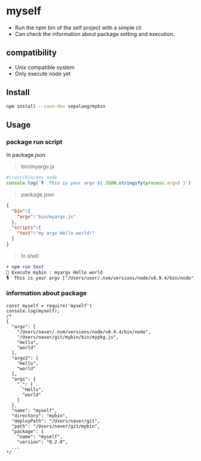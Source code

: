 # myself
- Run the npm bin of the self project with a simple cli
- Can check the information about package setting and execution.

## compatibility
- Unix compatible system
- Only execute node yet

## Install
```sh
npm install --save-dev sepalang/mybin 
```

## Usage

### package run script
In package.json

> bin/myargv.js
```js
#!/usr/bin/env node
console.log(`🎙️  This is your argv ${ JSON.stringify(process.argv) }`)
```

> package.json
```json
{
  "bin":{
    "argv":"bin/myargv.js"
  },
  "scripts":{
    "test":"my argv Hello world!"
  }
}
```

> In shell
```diff
+ npm run test
🚀 Execute mybin : myargv Hello world
🎙️  This is your argv ["/Users/user/.nvm/versions/node/v8.9.4/bin/node","/Users/user/mybin/bin/myargv.js","Hello","world"]
```

### information about package
```
const myself = require('myself')
console.log(myself);
/*
{
  "argv": [
    "/Users/naver/.nvm/versions/node/v8.9.4/bin/node",
    "/Users/naver/git/mybin/bin/mypkg.js",
    "Hello",
    "world"
  ],
  "argv2": [
    "Hello",
    "world"
  ],
  "args": {
    "_": [
      "Hello",
      "world"
    ]
  },
  "name": "myself",
  "directory": "mybin",
  "deployPath": "/Users/naver/git",
  "path": "/Users/naver/git/mybin",
  "package": {
    "name": "myself",
    "version": "0.2.0",
  ...
*/

```
